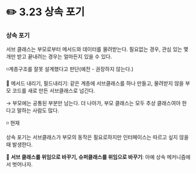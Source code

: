 # ✏️ 3.23 상속 포기

### 상속 포기

서브 클래스는 부모로부터 메서드와 데이터를 물려받는다. 필요없는 경우, 관심 있는 몇 개만 받고 끝내려는 경우는 얼마든지 있을 수 있다.

◽️계층구조를 잘못 설계했다고 판단(예전 - 권장하지 않는다.)

📍 메서드 내리기, 필드내리기: 같은 계층에 서브클래스를 하나 만들고, 물려받지 않을 부모 코드를 새로 만든 서브클래스로 넘긴다.

→ 부모에는 공통된 부분만 남는다. 더 나아가, 부모 클래스는 모두 추상 클래스여야 한다고 말하는 사람도 많다.



◽️ 현재

상속 포기는 서브클래스가 부모의 동작은 필요로하지만 인터페이스는 따르고 싶지 않을 때 발생한다.&#x20;

📍 **서브 클래스를 위임으로 바꾸기, 슈퍼클래스를 위임으로 바꾸기**: 아예 상속 메커니즘에서 벗어나자.
